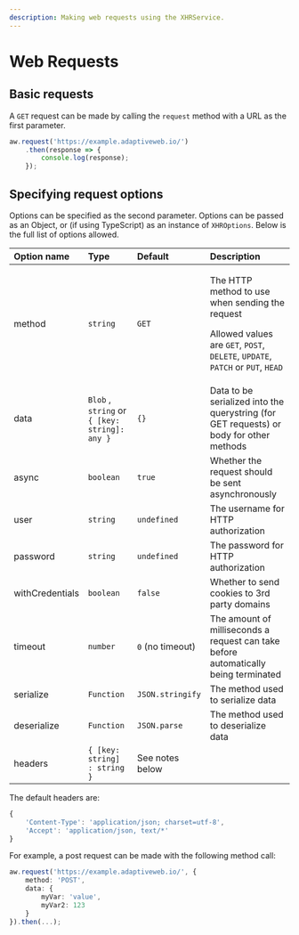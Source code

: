 ```yaml
---
description: Making web requests using the XHRService.
---
```


# Web Requests

## Basic requests

A `GET` request can be made by calling the `request` method with a URL as the first parameter.

```typescript
aw.request('https://example.adaptiveweb.io/')
    .then(response => {
        console.log(response);
    });
```

## Specifying request options

Options can be specified as the second parameter. Options can be passed as an Object, or \(if using TypeScript\) as an instance of `XHROptions`. Below is the full list of options allowed.

<table>
  <thead>
    <tr>
      <th style="text-align:left">Option name</th>
      <th style="text-align:left">Type</th>
      <th style="text-align:left">Default</th>
      <th style="text-align:left">Description</th>
    </tr>
  </thead>
  <tbody>
    <tr>
      <td style="text-align:left">method</td>
      <td style="text-align:left"><code>string</code>
      </td>
      <td style="text-align:left"><code>GET</code>
      </td>
      <td style="text-align:left">
        <p>The HTTP method to use when sending the request</p>
        <p></p>
        <p>Allowed values are <code>GET</code>, <code>POST</code>, <code>DELETE</code>, <code>UPDATE</code>, <code>PATCH</code> or <code>PUT</code>, <code>HEAD</code>
        </p>
      </td>
    </tr>
    <tr>
      <td style="text-align:left">data</td>
      <td style="text-align:left"><code>Blob</code> , <code>string</code> or <code>{ [key: string]: any }</code>
      </td>
      <td style="text-align:left"><code>{}</code>
      </td>
      <td style="text-align:left">Data to be serialized into the querystring (for GET requests) or body
        for other methods</td>
    </tr>
    <tr>
      <td style="text-align:left">async</td>
      <td style="text-align:left"><code>boolean</code>
      </td>
      <td style="text-align:left"><code>true</code>
      </td>
      <td style="text-align:left">Whether the request should be sent asynchronously</td>
    </tr>
    <tr>
      <td style="text-align:left">user</td>
      <td style="text-align:left"><code>string</code>
      </td>
      <td style="text-align:left"><code>undefined</code>
      </td>
      <td style="text-align:left">The username for HTTP authorization</td>
    </tr>
    <tr>
      <td style="text-align:left">password</td>
      <td style="text-align:left"><code>string</code>
      </td>
      <td style="text-align:left"><code>undefined</code>
      </td>
      <td style="text-align:left">The password for HTTP authorization</td>
    </tr>
    <tr>
      <td style="text-align:left">withCredentials</td>
      <td style="text-align:left"><code>boolean</code>
      </td>
      <td style="text-align:left"><code>false</code>
      </td>
      <td style="text-align:left">Whether to send cookies to 3rd party domains</td>
    </tr>
    <tr>
      <td style="text-align:left">timeout</td>
      <td style="text-align:left"><code>number</code>
      </td>
      <td style="text-align:left"><code>0</code> (no timeout)</td>
      <td style="text-align:left">The amount of milliseconds a request can take before automatically being
        terminated</td>
    </tr>
    <tr>
      <td style="text-align:left">serialize</td>
      <td style="text-align:left"><code>Function</code>
      </td>
      <td style="text-align:left"><code>JSON.stringify</code>
      </td>
      <td style="text-align:left">The method used to serialize data</td>
    </tr>
    <tr>
      <td style="text-align:left">deserialize</td>
      <td style="text-align:left"><code>Function</code>
      </td>
      <td style="text-align:left"><code>JSON.parse</code>
      </td>
      <td style="text-align:left">The method used to deserialize data</td>
    </tr>
    <tr>
      <td style="text-align:left">headers</td>
      <td style="text-align:left"><code>{ [key: string] : string }</code>
      </td>
      <td style="text-align:left">See notes below</td>
      <td style="text-align:left"></td>
    </tr>
  </tbody>
</table>The default headers are:

```javascript
{
    'Content-Type': 'application/json; charset=utf-8',
    'Accept': 'application/json, text/*'
}
```

For example, a post request can be made with the following method call:

```typescript
aw.request('https://example.adaptiveweb.io/', {
    method: 'POST',
    data: {
        myVar: 'value',
        myVar2: 123
    }
}).then(...);
```


